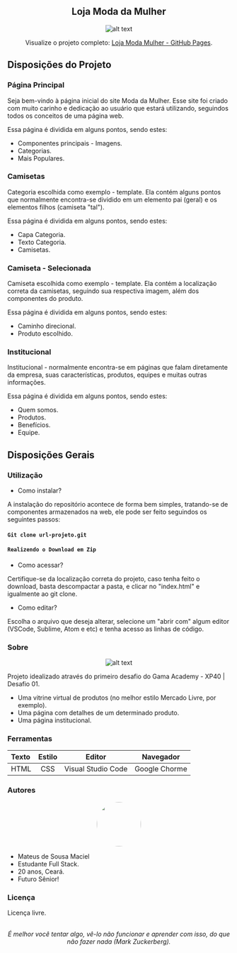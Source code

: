<center>

## Loja Moda da Mulher

![alt text](https://i.imgur.com/vDx05OP.png)

Visualize o projeto completo: 
[Loja Moda Mulher - GitHub Pages](https://mateusmaciel340.github.io/loja-roupa-moda-mulher/index.html).

</center>

## Disposições do Projeto
### Página Principal

Seja bem-vindo à página inicial do site Moda da Mulher.
Esse site foi criado com muito carinho e dedicação ao usuário que estará utilizando, seguindos todos os conceitos de uma página web.

Essa página é dividida em alguns pontos, sendo estes:

- Componentes principais - Imagens.
- Categorias.
- Mais Populares.

### Camisetas

Categoria escolhida como exemplo - template.
Ela contém alguns pontos que normalmente encontra-se dividido em um elemento pai (geral) e os elementos filhos (camiseta "tal").

Essa página é dividida em alguns pontos, sendo estes:

- Capa Categoria.
- Texto Categoria.
- Camisetas.

### Camiseta - Selecionada 

Camiseta escolhida como exemplo - template.
Ela contém a localização correta da camisetas, seguindo sua respectiva imagem, além dos componentes do produto.

Essa página é dividida em alguns pontos, sendo estes:

- Caminho direcional.
- Produto escolhido.

### Institucional

Institucional - normalmente encontra-se em páginas que falam diretamente da empresa, suas características, produtos, equipes e muitas outras informações.

Essa página é dividida em alguns pontos, sendo estes:

- Quem somos.
- Produtos.
- Benefícios.
- Equipe.

<center>

</center>

## Disposições Gerais

### Utilização

- Como instalar?

A instalação do repositório acontece de forma bem simples, tratando-se de componentes armazenados na web, ele pode ser feito seguindos os seguintes passos:

#### `Git clone url-projeto.git`
#### `Realizendo o Download em Zip`

- Como acessar?

Certifique-se da localização correta do projeto, caso tenha feito o download, basta descompactar a pasta, e clicar no "index.html" e igualmente ao git clone.

- Como editar?

Escolha o arquivo que deseja alterar, selecione um "abrir com" algum editor (VSCode, Sublime, Atom e etc) e tenha acesso as linhas de código.

### Sobre
<center>

![alt text](https://d335luupugsy2.cloudfront.net/images%2Flanding_page%2F926520%2Fsoco_gama.png)

</center>

Projeto idealizado através do primeiro desafio do Gama Academy - XP40 | Desafio 01.

- Uma vitrine virtual de produtos (no melhor estilo Mercado Livre, por exemplo).
- Uma página com detalhes de um determinado produto.
- Uma página institucional.

### Ferramentas

Texto | Estilo | Editor | Navegador
:--------- | :------: | :-------: | -----
HTML | CSS | Visual Studio Code | Google Chorme

### Autores

<center>

<img src="https://avatars.githubusercontent.com/u/55550732?v=4" width="100" style="border-radius: 62px;">

</center>

* Mateus de Sousa Maciel
* Estudante Full Stack.
* 20 anos, Ceará.
* Futuro Sênior!

### Licença

Licença livre.

<br>
<center>

<i>
   É melhor você tentar algo, vê-lo não funcionar e aprender com isso, do que não fazer nada (Mark Zuckerberg).
</i>

</center>

